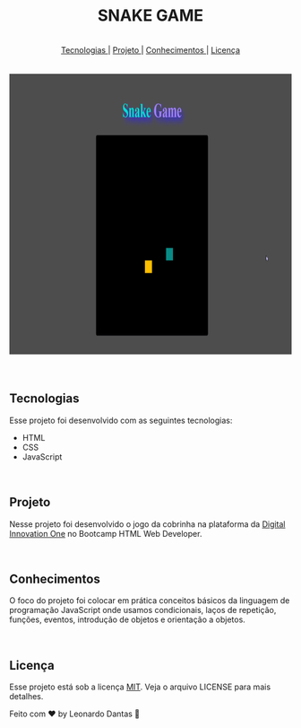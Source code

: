 <h1 align="center"> SNAKE GAME </h1>

<br>

<div align="center">
    <nav>
          <a href="#Technologies">Tecnologias </a>|
          <a href="#Project">Projeto </a>|
          <a href="#knowledge">Conhecimentos </a>|
          <a href="#license">Licença</a>
    </nav>
</div>
<br>
<br>

<div align="center" >
<img src="images/gif.gif" height="500" alt="Gif game">
</div>

<br>
<br>

<h2 id="Technologies"> Tecnologias </h2>

Esse projeto foi desenvolvido com as seguintes tecnologias:

- HTML
- CSS
- JavaScript

<br>

<h2 id="Project"> Projeto </h2>

Nesse projeto foi desenvolvido o jogo da cobrinha na plataforma da <a href="digitalinnovation.one/">Digital Innovation One</a> no Bootcamp HTML Web Developer.

<br>

<h2 id="knowledge"> Conhecimentos </h2>

O foco do projeto foi colocar em prática conceitos básicos da linguagem de programação JavaScript onde usamos condicionais, laços de repetição, funções, eventos, introdução de objetos e orientação a objetos.

<br>

<h2 id="license"> Licença </h2>
Esse projeto está sob a licença <a href="https://choosealicense.com/licenses/mit//">MIT</a>. Veja o arquivo LICENSE para mais detalhes.

Feito com ♥ by Leonardo Dantas 👋
